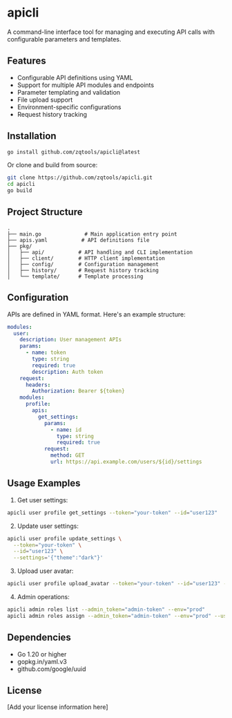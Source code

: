 # apicli

A command-line interface tool for managing and executing API calls with configurable parameters and templates.

## Features

- Configurable API definitions using YAML
- Support for multiple API modules and endpoints
- Parameter templating and validation
- File upload support
- Environment-specific configurations
- Request history tracking

## Installation

```bash
go install github.com/zqtools/apicli@latest
```

Or clone and build from source:

```bash
git clone https://github.com/zqtools/apicli.git
cd apicli
go build
```

## Project Structure

```
.
├── main.go              # Main application entry point
├── apis.yaml           # API definitions file
├── pkg/
│   ├── api/           # API handling and CLI implementation
│   ├── client/        # HTTP client implementation
│   ├── config/        # Configuration management
│   ├── history/       # Request history tracking
│   └── template/      # Template processing
```

## Configuration

APIs are defined in YAML format. Here's an example structure:

```yaml
modules:
  user:
    description: User management APIs
    params:
      - name: token
        type: string
        required: true
        description: Auth token
    request:
      headers:
        Authorization: Bearer ${token}
    modules:
      profile:
        apis:
          get_settings:
            params:
              - name: id
                type: string
                required: true
            request:
              method: GET
              url: https://api.example.com/users/${id}/settings
```

## Usage Examples

1. Get user settings:
```bash
apicli user profile get_settings --token="your-token" --id="user123"
```

2. Update user settings:
```bash
apicli user profile update_settings \
  --token="your-token" \
  --id="user123" \
  --settings='{"theme":"dark"}'
```

3. Upload user avatar:
```bash
apicli user profile upload_avatar --token="your-token" --id="user123" --file="./avatar.jpg"
```

4. Admin operations:
```bash
apicli admin roles list --admin_token="admin-token" --env="prod"
apicli admin roles assign --admin_token="admin-token" --env="prod" --user_id="user123" --role="admin"
```

## Dependencies

- Go 1.20 or higher
- gopkg.in/yaml.v3
- github.com/google/uuid

## License

[Add your license information here]
